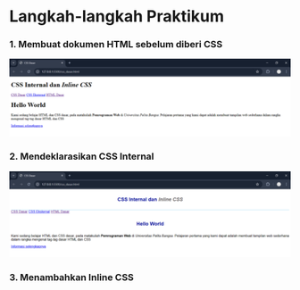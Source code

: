 # Langkah-langkah Praktikum
### 1. Membuat dokumen HTML sebelum diberi CSS
![image](ss/1nocss.png)

### 2. Mendeklarasikan CSS Internal
![image](ss/1.png)

### 3. Menambahkan Inline CSS
